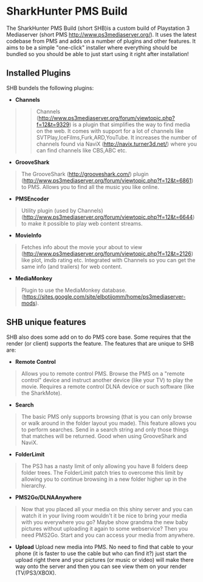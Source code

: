 # SharkHunter PMS Build #

The SharkHunter PMS Build (short SHB)is a custom build of Playstation 3 Mediaserver (short PMS http://www.ps3mediaserver.org/). It uses the latest codebase from PMS and adds on a number of plugins and other features. It aims to be a simple "one-click" installer where everything should be bundled so you should be able to just start using it right after installation!

## Installed Plugins ##
SHB bundels the following plugins:

  * **Channels**
> > Channels (http://www.ps3mediaserver.org/forum/viewtopic.php?f=12&t=9329) is a plugin  that simplifies the way to find media on the web. It comes with support for a lot of channels like SVTPlay,IceFilms,Furk,ARD,YouTube. It increases the number of channels found via NaviX (http://navix.turner3d.net/) where you can find channels like CBS,ABC etc.

  * **GrooveShark**

> The GrooveShark (http://grooveshark.com/) plugin (http://www.ps3mediaserver.org/forum/viewtopic.php?f=12&t=6861) to PMS. Allows you to find all the music you like online.

  * **PMSEncoder**
> Utility plugin (used by Channels) (http://www.ps3mediaserver.org/forum/viewtopic.php?f=12&t=6644) to make it possible to play web content streams.

  * **MovieInfo**
> Fetches info about the movie your about to view (http://www.ps3mediaserver.org/forum/viewtopic.php?f=12&t=2126) like plot, imdb rating etc. Integrated with Channels so you can get the same info (and trailers) for web content.

  * **MediaMonkey**
> Plugin to use the MediaMonkey database. (https://sites.google.com/site/elbotijomm/home/ps3mediaserver-mods).

## SHB unique features ##

SHB also does some add on to do PMS core base. Some requires that the render (or client) supports the feature. The features that are unique to SHB are:

  * **Remote Control**
> Allows you to remote control PMS. Browse the PMS on a "remote control" device and instruct another device (like your TV) to play the movie. Requires a remote control DLNA device or such software (like the SharkMote).

  * **Search**
> The basic PMS only supports browsing (that is you can only browse or walk around in the folder layout you made). This feature allows you to perform searches. Send in a search string and only those things that matches will be returned. Good when using GrooveShark and NaviX.

  * **FolderLimit**
> The PS3 has a nasty limit of only allowing you have 8 folders deep folder trees. The FolderLimit patch tries to overcome this limit by allowing you to continue browsing in a new folder higher up in the hierarchy.

  * **PMS2Go/DLNAAnywhere**
> Now that you placed all your media on this shiny server and you can watch it in your living room wouldn't it be nice to bring your media with you everywhere you go? Maybe show grandma the new baby pictures without uploading it again to some webservice? Then you need PMS2Go. Start and you can access your media from anywhere.

  * **Upload**
Upload new media into PMS. No need to find that cable to your phone (it is faster to use the cable but who can find it?) just start the upload right there and your pictures (or music or video) will make there way onto the server and then you can see view them on your  render (TV/PS3/XBOX).